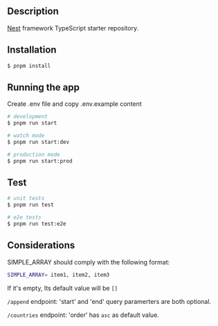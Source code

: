## Description

[Nest](https://github.com/nestjs/nest) framework TypeScript starter repository.

## Installation

```bash
$ pnpm install
```

## Running the app

Create .env file and copy .env.example content

```bash
# development
$ pnpm run start

# watch mode
$ pnpm run start:dev

# production mode
$ pnpm run start:prod
```

## Test

```bash
# unit tests
$ pnpm run test

# e2e tests
$ pnpm run test:e2e
```

## Considerations

SIMPLE_ARRAY should comply with the following format:

```bash
SIMPLE_ARRAY= item1, item2, item3
```

If it's empty, Its default value will be `[]`

`/append` endpoint: 'start' and 'end' query paramerters are both optional.

`/countries` endpoint: 'order' has `asc` as default value.
